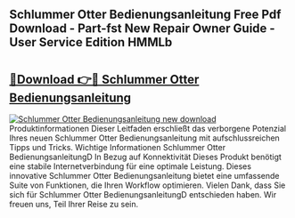 ## Schlummer Otter Bedienungsanleitung Free Pdf Download - Part-fst New Repair Owner Guide - User Service Edition HMMLb

# <h2><a href="http://df46w3.blite.top/?on=Schlummer+Otter+Bedienungsanleitung">🔗Download 👉🔴 Schlummer Otter Bedienungsanleitung</a></h2>

[![Schlummer Otter Bedienungsanleitung new download](https://i.imgur.com/lujVjoI.png)](http://df46w3.blite.top/?on=Schlummer+Otter+Bedienungsanleitung)
Produktinformationen Dieser Leitfaden erschließt das verborgene Potenzial Ihres neuen Schlummer Otter Bedienungsanleitung mit aufschlussreichen Tipps und Tricks. Wichtige Informationen Schlummer Otter BedienungsanleitungD In Bezug auf Konnektivität Dieses Produkt benötigt eine stabile Internetverbindung für eine optimale Leistung. Dieses innovative Schlummer Otter Bedienungsanleitung bietet eine umfassende Suite von Funktionen, die Ihren Workflow optimieren. Vielen Dank, dass Sie sich für Schlummer Otter BedienungsanleitungD entschieden haben. Wir freuen uns, Teil Ihrer Reise zu sein.
